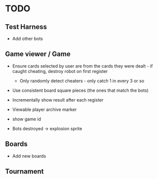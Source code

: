 # TODO

## Test Harness
- Add other bots 

## Game viewer / Game
- Ensure cards selected by user are from the cards they were dealt - if caught cheating, destroy robot on first register
    - Only randomly detect cheaters - only catch 1 in every 3 or so
- Use consistent board square pieces (the ones that match the bots)
- Incrementally show result after each register

- Viewable player archive marker
- show game id
- Bots destroyed -> explosion sprite

## Boards
- Add new boards

## Tournament
